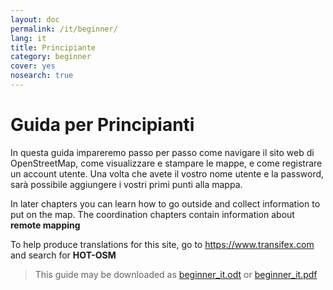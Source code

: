 ```yaml
---
layout: doc
permalink: /it/beginner/
lang: it
title: Principiante
category: beginner
cover: yes
nosearch: true
---
```


Guida per Principianti
======================

In questa guida impareremo passo per passo come navigare il sito web di
OpenStreetMap, come visualizzare e stampare le mappe, e come registrare un account utente. Una volta che avete il vostro nome utente e la password, sarà possibile aggiungere i vostri primi punti alla mappa.

In later chapters you can learn how to go outside and collect information to put on the map. The coordination chapters contain information about **remote mapping**  

To help produce translations for this site, go to <https://www.transifex.com> and search for **HOT-OSM**

> This guide may be downloaded as [beginner_it.odt](/files/beginner_it.odt) or [beginner_it.pdf](/files/beginner_it.pdf)  

